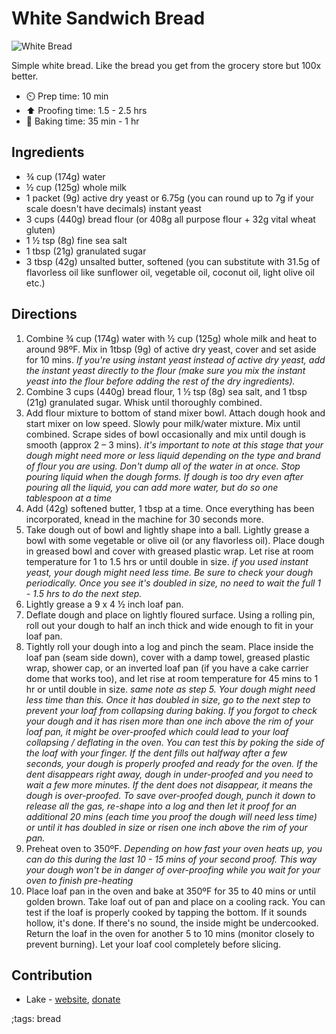 # White Sandwich Bread

![White Bread](pix/white-bread.webp)

Simple white bread. Like the bread you get from the grocery store but 100x better.

- ⏲️ Prep time:     10 min
- ⬆️ Proofing time: 1.5 - 2.5 hrs
- 🍞 Baking time:   35 min - 1 hr

## Ingredients

- ¾ cup (174g) water
- ½ cup (125g) whole milk
- 1 packet (9g) active dry yeast or 6.75g (you can round up to 7g if your scale doesn't have decimals) instant yeast
- 3 cups (440g) bread flour (or 408g all purpose flour + 32g vital wheat gluten)
- 1 ½ tsp (8g) fine sea salt
- 1 tbsp (21g) granulated sugar
- 3 tbsp (42g) unsalted butter, softened (you can substitute with 31.5g of flavorless oil like sunflower oil, vegetable oil, coconut oil, light olive oil etc.)

## Directions

1. Combine ¾ cup (174g) water with ½ cup (125g) whole milk and heat to around 98ºF. Mix in 1tbsp (9g) of active dry yeast, cover and set aside for 10 mins. *If you're using instant yeast instead of active dry yeast, add the instant yeast directly to the flour (make sure you mix the instant yeast into the flour before adding the rest of the dry ingredients).*
2. Combine 3 cups (440g) bread flour, 1 ½ tsp (8g) sea salt, and 1 tbsp (21g) granulated sugar. Whisk until thoroughly combined.
3. Add flour mixture to bottom of stand mixer bowl. Attach dough hook and start mixer on low speed. Slowly pour milk/water mixture. Mix until combined. Scrape sides of bowl occasionally and mix until dough is smooth (approx 2 – 3 mins). *it's important to note at this stage that your dough might need more or less liquid depending on the type and brand of flour you are using. Don't dump all of the water in at once. Stop pouring liquid when the dough forms. If dough is too dry even after pouring all the liquid, you can add more water, but do so one tablespoon at a time*
4. Add (42g) softened butter, 1 tbsp at a time. Once everything has been incorporated, knead in the machine for 30 seconds more.
5. Take dough out of bowl and lightly shape into a ball. Lightly grease a bowl with some vegetable or olive oil (or any flavorless oil). Place dough in greased bowl and cover with greased plastic wrap. Let rise at room temperature for 1 to 1.5 hrs or until double in size. *if you used instant yeast, your dough might need less time. Be sure to check your dough periodically. Once you see it's doubled in size, no need to wait the full 1 - 1.5 hrs to do the next step.*
6. Lightly grease a 9 x 4 ½ inch loaf pan.
7. Deflate dough and place on lightly floured surface. Using a rolling pin, roll out your dough to half an inch thick and wide enough to fit in your loaf pan.
8. Tightly roll your dough into a log and pinch the seam. Place inside the loaf pan (seam side down), cover with a damp towel, greased plastic wrap, shower cap, or an inverted loaf pan (if you have a cake carrier dome that works too), and let rise at room temperature for 45 mins to 1 hr or until double in size. *same note as step 5. Your dough might need less time than this. Once it has doubled in size, go to the next step to prevent your loaf from collapsing during baking. If you forgot to check your dough and it has risen more than one inch above the rim of your loaf pan,  it might be over-proofed which could lead to your loaf collapsing / deflating in the oven. You can test this by poking the side of the loaf with your finger. If the dent fills out halfway after a few seconds, your dough is properly proofed and ready for the oven. If the dent disappears right away, dough in under-proofed and you need to wait a few more minutes. If the dent does not disappear, it means the dough is over-proofed. To save over-proofed dough, punch it down to release all the gas, re-shape into a log and then let it proof for an additional 20 mins (each time you proof the dough will need less time) or until it has doubled in size or risen one inch above the rim of your pan.*
9. Preheat oven to 350ºF. *Depending on how fast your oven heats up, you can do this during the last 10 - 15 mins of your second proof. This way your dough won't be in danger of over-proofing while you wait for your oven to finish pre-heating*
10. Place loaf pan in the oven and bake  at 350ºF for 35 to 40 mins or until golden brown. Take loaf out of pan and place on a cooling rack. You can test if the loaf is properly cooked by tapping the bottom. If it sounds hollow, it's done. If there's no sound, the inside might be undercooked. Return the loaf in the oven for another 5 to 10 mins (monitor closely to prevent burning). Let your loaf cool completely before slicing.

## Contribution

- Lake - [website](https://michaelc.xyz), [donate](https://michaelc.xyz/donate)

;tags: bread
